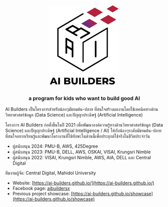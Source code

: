 <p align="center">
  <br>
  <img src="https://raw.githubusercontent.com/ai-builders/.github/main/profile/logo-image.png" />
  <br>
</p>

<h3 align="center">
  <p>a program for kids who want to build good AI</p>
</h3>

AI Builders เป็นโครงการสำหรับน้องๆมัธยมต้น-ปลาย ที่สนใจสร้างผลงานโดยใช้เทคนิคทางด้านวิทยาศาสตร์ข้อมูล (Data Science)
และปัญญาประดิษฐ์ (Artificial Intelligence)

โครงการ AI Builders ก่อตั้งขึ้นในปี 2021 เพื่อพัฒนาองค์ความรู้ทางด้านวิทยาศาสตร์ข้อมูล (Data Science) และปัญญาประดิษฐ์ (Artificial Intelligence / AI) ให้กับน้องๆระดับมัธยมต้น-ปลาย ที่สนใจอยากเรียนรู้และพัฒนาโครงงานที่ใช้ทักษะในด้านนี้เพื่อประยุกต์ใช้จริงในชีวิตประจำวัน

- ผู้สนับสนุน 2024: PMU-B, AWS, 425Degree
- ผู้สนับสนุน 2023: PMU-B, DELL, AWS, OSKAI, VISAI, Krungsri Nimble
- ผู้สนับสนุน 2022: VISAI, Krungsri Nimble, AWS, AIA, DELL และ Central Digital

ทีมงานผู้จัด: Central Digital, Mahidol University

- Website: [https://ai-builders.github.io/](https://ai-builders.github.io/)
- Facebook page: [aibuildersx](https://www.facebook.com/aibuildersx)
- Previous project showcase: [https://ai-builders.github.io/showcase](https://ai-builders.github.io/showcase)

